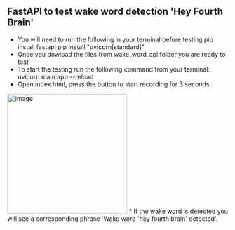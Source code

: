 ## FastAPI to test wake word detection 'Hey Fourth Brain'
* You will need to run the following in your terminal before testing
        pip install fastapi
        pip install "uvicorn[standard]"
* Once you dowload the files from wake_word_api folder you are ready to test
* To start the testing run the following command from your terminal: 
        uvicorn main:app --reload
* Open index.html, press the button to start recording for 3 seconds.
<img width="273" alt="image" src="https://user-images.githubusercontent.com/13990748/168440616-fa501bb2-2bb3-428d-828a-c18bb61a250b.png"> 
* If the wake word is detected you will see a corresponding phrase 'Wake word 'hey fourth brain' detected'. 
